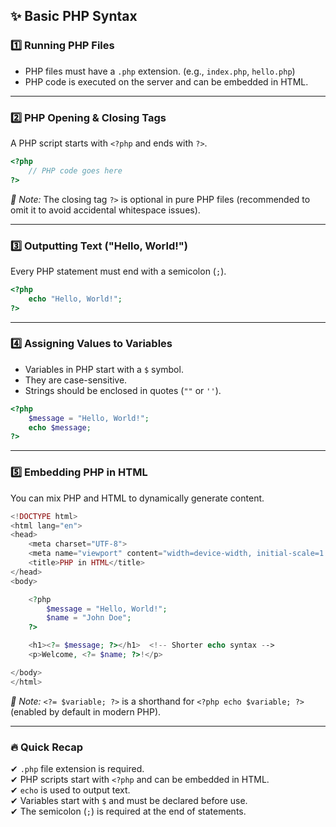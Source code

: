 
## ✨ **Basic PHP Syntax**  

### 1️⃣ Running PHP Files  
- PHP files must have a `.php` extension. (e.g., `index.php`, `hello.php`)  
- PHP code is executed on the server and can be embedded in HTML.

---

### 2️⃣ PHP Opening & Closing Tags  
A PHP script starts with `<?php` and ends with `?>`.  

```php
<?php
    // PHP code goes here
?>
```
*🔹 Note:* The closing tag `?>` is optional in pure PHP files (recommended to omit it to avoid accidental whitespace issues).  

---

### 3️⃣ **Outputting Text ("Hello, World!")**  
Every PHP statement must end with a semicolon (`;`).  

```php
<?php
    echo "Hello, World!";
?>
```

---

### 4️⃣ **Assigning Values to Variables**  
- Variables in PHP start with a `$` symbol.  
- They are case-sensitive.  
- Strings should be enclosed in quotes (`""` or `''`).  

```php
<?php
    $message = "Hello, World!";
    echo $message;
?>
```

---

### 5️⃣ **Embedding PHP in HTML**  

You can mix PHP and HTML to dynamically generate content.  

```php
<!DOCTYPE html>
<html lang="en">
<head>
    <meta charset="UTF-8">
    <meta name="viewport" content="width=device-width, initial-scale=1.0">
    <title>PHP in HTML</title>
</head>
<body>

    <?php
        $message = "Hello, World!";
        $name = "John Doe";
    ?>

    <h1><?= $message; ?></h1>  <!-- Shorter echo syntax -->
    <p>Welcome, <?= $name; ?>!</p>

</body>
</html>
```

*🔹 Note:* `<?= $variable; ?>` is a shorthand for `<?php echo $variable; ?>` (enabled by default in modern PHP).  

---

### 🔥 **Quick Recap**  
✔ `.php` file extension is required.  
✔ PHP scripts start with `<?php` and can be embedded in HTML.  
✔ `echo` is used to output text.  
✔ Variables start with `$` and must be declared before use.  
✔ The semicolon (`;`) is required at the end of statements.  
